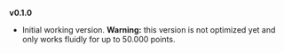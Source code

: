 **v0.1.0**

- Initial working version. **Warning:** this version is not optimized yet and only works fluidly for up to 50.000 points.
